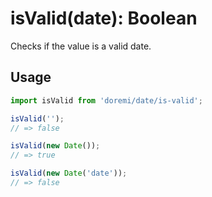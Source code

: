 # isValid(date): Boolean

Checks if the value is a valid date.

## Usage

```js
import isValid from 'doremi/date/is-valid';

isValid('');
// => false

isValid(new Date());
// => true

isValid(new Date('date'));
// => false
```
